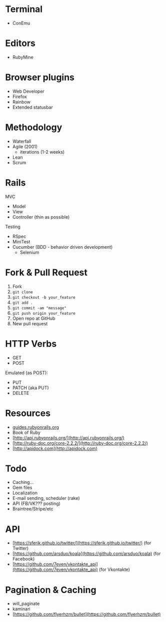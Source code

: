 # Terminal

* ConEmu

# Editors

* RubyMine

# Browser plugins

* Web Developer
* Firefox
* Rainbow
* Extended statusbar

# Methodology

* Waterfall
* Agile (2001)
    * iterations (1-2 weeks)
* Lean
* Scrum

# Rails

MVC

* Model
* View
* Controller (thin as possible)

Testing

* RSpec
* MiniTest
* Cucumber (BDD - behavior driven development)
    * Selenium

# Fork & Pull Request

1. Fork
2. `git clone`
3. `git checkout -b your_feature`
4. `git add .`
5. `git commit -am "message"`
6. `git push origin your_feature`
7. Open repo at GitHub
8. New pull request

# HTTP Verbs

* GET
* POST

Emulated (as POST):

* PUT
* PATCH (aka PUT)
* DELETE

# Resources

* [guides.rubyonrails.org](guides.rubyonrails.org)
* Book of Ruby
* [http://api.rubyonrails.org/](http://api.rubyonrails.org/)
* [http://ruby-doc.org/core-2.2.2/](http://ruby-doc.org/core-2.2.2/)
* [http://apidock.com](http://apidock.com)

# Todo

* Caching...
* Gem files
* Localization
* E-mail sending, scheduler (rake)
* API (FB/VK??? posting)
* Braintree/Stripe/etc

# API

* [https://sferik.github.io/twitter/](https://sferik.github.io/twitter/) (for Twitter)
* [https://github.com/arsduo/koala](https://github.com/arsduo/koala) (for Facebook)
* [https://github.com/7even/vkontakte_api](https://github.com/7even/vkontakte_api) (for Vkontakte)

# Pagination & Caching

* will_paginate
* kaminari
* [https://github.com/flyerhzm/bullet](https://github.com/flyerhzm/bullet)